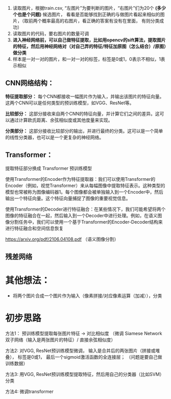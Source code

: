 1. 读取图片，根据train.csv, “左图片”为要判断的图片，“右图片”们为20个 **(多少个也是个问题)** 候选图片， 看看是否能够找到正确的与做图片看起来相似的图片，（取前两个概率最高的右图片，看正确的答案有没有在里面， 有则分类成功）
2. 读取图片的代码，要右图片的数量可调
3. **进入神经网络前，可以自己做特征提取，比如用opencv的sift算法，提取图片的特征，然后用神经网络对（对自己弄的特征/特征加原图（怎么结合）/原图）做分类** 
4. 样本是一对一对的图片，和一对一对的标签，标签是0或1，0表示不相似，1表示相似

## CNN网络结构：
**特征提取部分：** 每个CNN都接收一幅图片作为输入，并输出该图片的特征向量。这两个CNN可以是任何类型的预训练模型，如VGG、ResNet等。

**比较部分：** 这部分接收来自两个CNN的特征向量，并计算它们之间的差异。这可以通过计算欧氏距离、余弦相似度或其他度量来实现。

**分类部分：** 这部分接收比较部分的输出，并进行最终的分类。这可以是一个简单的线性分类器，也可以是一个更复杂的神经网络。

## Transformer：
提取特征部分换成  Transformer 预训练模型

使用Transformer的Encoder作为特征提取器：我们可以使用Transformer的Encoder（例如，视觉Transformer）来从每幅图像中提取特征表示。这种类型的模型也常被称为图像编码器1。每个图像都会被单独输入到一个Encoder中，然后输出一个特征向量。这个特征向量捕捉了图像的重要视觉信息。

使用Transformer的Decoder进行特征融合：在某些情况下，我们可能希望将两个图像的特征融合在一起，然后输入到一个Decoder中进行处理。例如，在语义图像分割任务中，我们可以使用一个基于Transformer的Encoder-Decoder结构来进行特征融合和空间信息恢复

https://arxiv.org/pdf/2106.04108.pdf （语义图像分割）

## 残差网络


# 其他想法：
- 将两个图片合成一个图片作为输入（像素拼接/对应像素运算（加减）），分类

# 初步思路
方法1：
预训练模型提取每张图片特征 -> 对比相似度 （微调 Siamese Network 双子网络（输入是两张图片的特征）/ 直接余弦相似度）


方法2: 对VGG, ResNet预训练模型微调， 输入是合并后的两张图片（拼接或堆叠）， 标签是0或1， 最后一个sigmoid激活函数的全连接层； （问题是要自己做训练数据）

方法3: 用VGG, ResNet预训练模型提取特征，然后用自己的分类器（比如SVM）分类

方法4: 微调transformer

